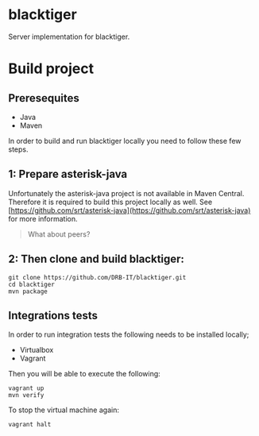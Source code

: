 blacktiger
==========

Server implementation for blacktiger.

# Build project

## Preresequites
* Java
* Maven

In order to build and run blacktiger locally you need to follow these few steps.

## 1: Prepare asterisk-java
Unfortunately the asterisk-java project is not available in Maven Central. Therefore it is required to build this project locally as well. See [https://github.com/srt/asterisk-java](https://github.com/srt/asterisk-java) for more information.

> What about peers?

## 2: Then clone and build blacktiger:
```
git clone https://github.com/DRB-IT/blacktiger.git
cd blacktiger
mvn package
```

## Integrations tests
In order to run integration tests the following needs to be installed locally;
* Virtualbox
* Vagrant 
 
Then you will be able to execute the following:
```
vagrant up
mvn verify
```

To stop the virtual machine again:
```
vagrant halt
```
